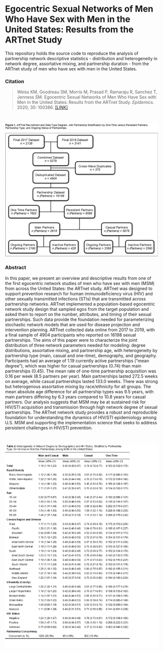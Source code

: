 # Egocentric Sexual Networks of Men Who Have Sex with Men in the United States: Results from the ARTnet Study

This repository holds the source code to reproduce the analysis of partnership network descriptive statistics - distribution and heterogeneity in network degree, assortative mixing, and partnership duration - from the ARTnet study of men who have sex with men in the United States.

### Citation
>Weiss KM, Goodreau SM, Morris M, Prasad P, Ramaraju R, Sanchez T, Jenness SM. Egocentric Sexual Networks of Men Who Have Sex with Men in the United States: Results from the ARTnet Study. _Epidemics._ 2020; 30: 100386. [[LINK]](https://doi.org/10.1016/j.epidem.2020.100386)

<br>

![Figure 1](https://github.com/EpiModel/NetStats/blob/master/Analyses/Figure%201.png)

### Abstract

In this paper, we present an overview and descriptive results from one of the first egocentric network studies of men who have sex with men (MSM) from across the United States: the ARTnet study. ARTnet was designed to support prevention research for human immunodeficiency virus (HIV) and other sexually transmitted infections (STIs) that are transmitted across partnership networks. ARTnet implemented a population-based egocentric network study design that sampled egos from the target population and asked them to report on the number, attributes, and timing of their sexual partnerships. Such data provide the foundation needed for parameterizing stochastic network models that are used for disease projection and intervention planning. ARTnet collected data online from 2017 to 2019, with a final sample of 4904 participants who reported on 16198 sexual partnerships. The aims of this paper were to characterize the joint distribution of three network parameters needed for modeling: degree distributions, assortative mixing, and partnership age, with heterogeneity by partnership type (main, casual and one-time), demography, and geography. Participants had an average of 1.19 currently active partnerships (“mean degree”), which was higher for casual partnerships (0.74) than main partnerships (0.45). The mean rate of one-time partnership acquisition was 0.16 per week (8.5 partners per year). Main partnerships lasted 272.5 weeks on average, while casual partnerships lasted 133.0 weeks. There was strong but heterogenous assortative mixing by race/ethnicity for all groups. The mean absolute age difference for all partnership types was 9.5 years, with main partners differing by 6.3 years compared to 10.8 years for casual partners. Our analysis suggests that MSM may be at sustained risk for HIV/STI acquisition and transmission through high network degree of sexual partnerships. The ARTnet network study provides a robust and reproducible foundation for understanding the dynamics of HIV/STI epidemiology among U.S. MSM and supporting the implementation science that seeks to address persistent challenges in HIV/STI prevention.

<br>

![Table 2](https://github.com/EpiModel/NetStats/blob/master/Analyses/Table%202.png)
